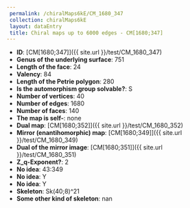 ```yaml
--- 
 permalink: /chiralMaps6kE/CM_1680_347 
 collection: chiralMaps6kE
 layout: dataEntry
 title: Chiral maps up to 6000 edges - CM[1680;347]
---
```


- **ID**: [CM[1680;347]]({{ site.url }}/test/CM_1680_347)
- **Genus of the underlying surface**: 751
- **Length of the face**: 24
- **Valency**: 84
- **Length of the Petrie polygon**: 280
- **Is the automorphism group solvable?**: S
- **Number of vertices**: 40
- **Number of edges**: 1680
- **Number of faces**: 140
- **The map is self-**: none
- **Dual map**: [CM[1680;352]]({{ site.url }}/test/CM_1680_352)
- **Mirror (enantihomorphic) map**: [CM[1680;349]]({{ site.url }}/test/CM_1680_349)
- **Dual of the mirror image**: [CM[1680;351]]({{ site.url }}/test/CM_1680_351)
- **Z_q-Exponent?**: 2
- **No idea**:  43:349
- **No idea**: Y
- **No idea**: Y
- **Skeleton**: Sk(40;8)^21
- **Some other kind of skeleton**: nan
